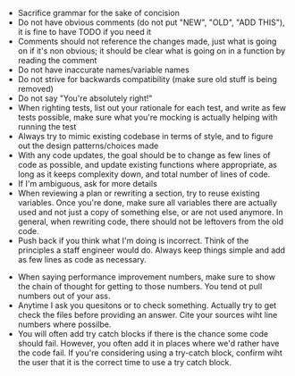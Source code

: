 * Sacrifice grammar for the sake of concision
* Do not have obvious comments (do not put "NEW", "OLD", "ADD THIS"), it is fine to have TODO if you need it
* Comments should not reference the changes made, just what is going on if it's non obvious; it should be clear what is going on in a function by reading the comment
* Do not have inaccurate names/variable names
* Do not strive for backwards compatibility (make sure old stuff is being removed)
* Do not say "You're absolutely right!"
* When righting tests, list out your rationale for each test, and write as few tests possible, make sure what you're mocking is actually helping with running the test
* Always try to mimic existing codebase in terms of style, and to figure out the design patterns/choices made
* With any code updates, the goal should be to change as few lines of code as possible, and update existing functions where appropriate, as long as it keeps complexity down, and total number of lines of code.
* If I'm ambiguous, ask for more details
* When reviewing a plan or rewriting a section, try to reuse existing variables. Once you're done, make sure all variables there are actually used and not just a copy of something else, or are not used anymore. In general, when rewriting code, there should not be leftovers from the old code.
* Push back if you think what I'm doing is incorrect. Think of the principles a staff engineer would do. Always keep things simple and add as few lines as code as necessary.
- When saying performance improvement numbers, make sure to show the chain of thought for getting to those numbers. You tend ot pull numbers out of your ass.
- Anytime I ask you quesitons or to check something. Actually try to get check the files before providing an answer. Cite your sources wiht line numbers where possilbe.
- You will often add try catch blocks if there is the chance some code should fail. However, you often add it in places where we'd rather have the code fail. If you're considering using a try-catch block, confirm wiht the user that it is the correct time to use a try catch block.
